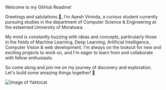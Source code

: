 Welcome to my GitHub Readme!

Greetings and salutations 👋, I'm Ayesh Vininda, a curious student currently pursuing studies in the department of Computer Science & Engineering at the esteemed University of Moratuwa.

My mind is constantly buzzing with ideas and concepts, particularly those in the fields of Machine Learning, Deep Learning, Artificial Intelligence, Computer Vision & web development. I'm always on the lookout for new and exciting projects to work on, and I'm eager to learn from and collaborate with fellow enthusiasts.

So come along and join me on my journey of discovery and exploration. Let's build some amazing things together! 🌱



![Image of Yaktocat](https://source.unsplash.com/eo3Xr2yhYVw/1920x1280.png)


